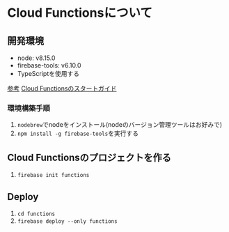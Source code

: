 # Cloud Functionsについて
## 開発環境
- node: v8.15.0
- firebase-tools: v6.10.0
- TypeScriptを使用する

[参考](https://cloud.google.com/functions/docs/concepts/nodejs-8-runtime)
[Cloud Functionsのスタートガイド](https://firebase.google.com/docs/functions/get-started?authuser=0)

### 環境構築手順
1. `nodebrew`でnodeをインストール(nodeのバージョン管理ツールはお好みで)
2. `npm install -g firebase-tools`を実行する

## Cloud Functionsのプロジェクトを作る
1. `firebase init functions`

## Deploy
1. `cd functions`
2. `firebase deploy --only functions`